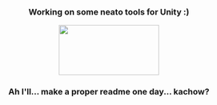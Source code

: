 <h3 align="center">Working on some neato tools for Unity :)</h3><p align="center" href="https://ko-fi.com/L3L026UOE"><img width="200" height="100" src="https://ko-fi.com/img/githubbutton_sm.svg">
</p>

<h3 align="center">Ah I'll... make a proper readme one day... kachow?</h3>

<!--
**WooshiiDev/WooshiiDev** is a ✨ _special_ ✨ repository because its `README.md` (this file) appears on your GitHub profile.

Here are some ideas to get you started:

- 🔭 I’m currently working on ...
- 🌱 I’m currently learning ...
- 👯 I’m looking to collaborate on ...
- 🤔 I’m looking for help with ...
- 💬 Ask me about ...
- 📫 How to reach me: ...
- 😄 Pronouns: ...
- ⚡ Fun fact: ...
-->
